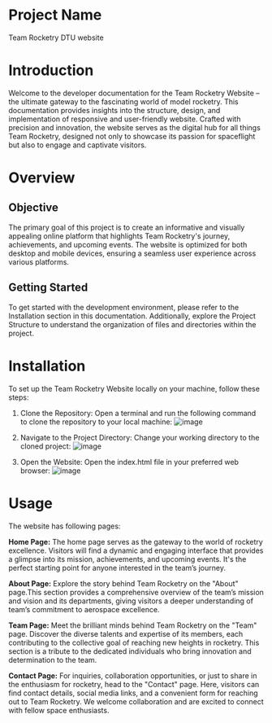 # Project Name
Team Rocketry DTU website

# Introduction
Welcome to the developer documentation for the Team Rocketry Website – the ultimate gateway to the fascinating world of model rocketry. This documentation provides insights into the structure, design, and implementation of responsive and user-friendly website. Crafted with precision and innovation, the website serves as the digital hub for all things Team Rocketry, designed not only to showcase its passion for spaceflight but also to engage and captivate visitors.

# Overview

## Objective
The primary goal of this project is to create an informative and visually appealing online platform that highlights Team Rocketry's journey, achievements, and upcoming events. The website is optimized for both desktop and mobile devices, ensuring a seamless user experience across various platforms.

## Getting Started
To get started with the development environment, please refer to the Installation section in this documentation. Additionally, explore the Project Structure to understand the organization of files and directories within the project.
# Installation
To set up the Team Rocketry Website locally on your machine, follow these steps:

1. Clone the Repository:
Open a terminal and run the following command to clone the repository to your local machine:
![image](https://github.com/siddharthgoel94/website_rocketry_final/assets/138122673/51e03a5c-db43-42a3-8b97-7f58c15b8b34)

2. Navigate to the Project Directory:
Change your working directory to the cloned project:
![image](https://github.com/siddharthgoel94/website_rocketry_final/assets/138122673/16fe71d5-4d48-42bd-9a34-73b961855a2d)

3. Open the Website:
Open the index.html file in your preferred web browser:
![image](https://github.com/siddharthgoel94/website_rocketry_final/assets/138122673/5ba65784-4101-4e40-b9f7-c4be0841905d)

# Usage 
The website has following pages:

**Home Page:**
The home page serves as the gateway to the world of rocketry excellence. Visitors will find a dynamic and engaging interface that provides a glimpse into its mission, achievements, and upcoming events. It's the perfect starting point for anyone interested in the team’s journey.

**About Page:**
Explore the story behind Team Rocketry on the "About" page.This section provides a comprehensive overview of the team’s mission and vision and its departments, giving visitors a deeper understanding of team’s commitment to aerospace excellence.

**Team Page:**
Meet the brilliant minds behind Team Rocketry on the "Team" page. Discover the diverse talents and expertise of its members, each contributing to the collective goal of reaching new heights in rocketry. This section is a tribute to the dedicated individuals who bring innovation and determination to the team.

**Contact Page:**
For inquiries, collaboration opportunities, or just to share in the enthusiasm for rocketry, head to the "Contact" page. Here, visitors can find contact details, social media links, and a convenient form for reaching out to Team Rocketry. We welcome collaboration and are excited to connect with fellow space enthusiasts.



